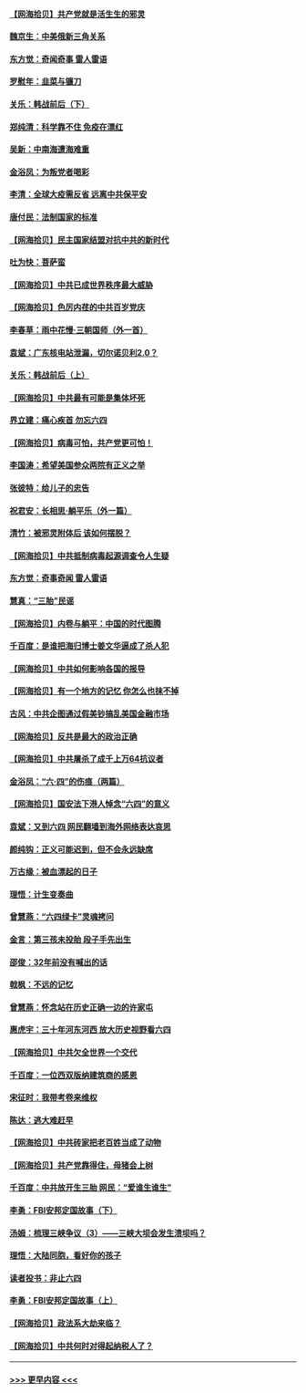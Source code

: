 #### [【网海拾贝】共产党就是活生生的邪灵](../pages/nsc993/n13036627.md?t=06211952) 
#### [魏京生：中美俄新三角关系](../pages/nsc993/n13035986.md?t=06211952) 
#### [东方觉：奇闻奇事 雷人雷语](../pages/nsc993/n13035878.md?t=06211952) 
#### [罗慰年：韭菜与镰刀](../pages/nsc993/n13034374.md?t=06211952) 
#### [关乐：韩战前后（下）](../pages/nsc993/n13034113.md?t=06211952) 
#### [郑纯清：科学靠不住 免疫在漂红](../pages/nsc993/n13034093.md?t=06211952) 
#### [吴新：中南海遭海难重](../pages/nsc993/n13034084.md?t=06211952) 
#### [金浴凤：为叛党者喝彩](../pages/nsc993/n13034058.md?t=06211952) 
#### [李清：全球大疫需反省 远离中共保平安](../pages/nsc993/n13033784.md?t=06211952) 
#### [唐付民：法制国家的标准](../pages/nsc993/n13032944.md?t=06211952) 
#### [【网海拾贝】民主国家结盟对抗中共的新时代](../pages/nsc993/n13031717.md?t=06211952) 
#### [吐为快：菩萨蛮](../pages/nsc993/n13030033.md?t=06211952) 
#### [【网海拾贝】中共已成世界秩序最大威胁](../pages/nsc993/n13028138.md?t=06211952) 
#### [【网海拾贝】色厉内荏的中共百岁党庆](../pages/nsc993/n13025582.md?t=06211952) 
#### [李春草：雨中花慢‧三朝国师（外一首）](../pages/nsc993/n13025567.md?t=06211952) 
#### [袁斌：广东核电站泄漏，切尔诺贝利2.0？](../pages/nsc993/n13025475.md?t=06211952) 
#### [关乐：韩战前后（上）](../pages/nsc993/n13025387.md?t=06211952) 
#### [【网海拾贝】中共最有可能是集体坏死](../pages/nsc993/n13023101.md?t=06211952) 
#### [界立建：痛心疾首 勿忘六四](../pages/nsc993/n13022339.md?t=06211952) 
#### [【网海拾贝】病毒可怕，共产党更可怕！](../pages/nsc993/n13020728.md?t=06211952) 
#### [李国涛：希望美国参众两院有正义之举](../pages/nsc993/n13020674.md?t=06211952) 
#### [张彼特：给儿子的忠告](../pages/nsc993/n13018934.md?t=06211952) 
#### [祝君安：长相思‧躺平乐（外一篇）](../pages/nsc993/n13018923.md?t=06211952) 
#### [清竹：被邪灵附体后 该如何摆脱？](../pages/nsc993/n13018877.md?t=06211952) 
#### [【网海拾贝】中共抵制病毒起源调查令人生疑](../pages/nsc993/n13017785.md?t=06211952) 
#### [东方觉：奇事奇闻 雷人雷语](../pages/nsc993/n13017577.md?t=06211952) 
#### [慧真：“三胎”民谣](../pages/nsc993/n13017394.md?t=06211952) 
#### [【网海拾贝】内卷与躺平：中国的时代图腾](../pages/nsc993/n13016128.md?t=06211952) 
#### [千百度：是谁把海归博士姜文华逼成了杀人犯](../pages/nsc993/n13015218.md?t=06211952) 
#### [【网海拾贝】中共如何影响各国的报导](../pages/nsc993/n13012599.md?t=06211952) 
#### [【网海拾贝】有一个地方的记忆 你怎么也抹不掉](../pages/nsc993/n13009802.md?t=06211952) 
#### [古风：中共企图通过假美钞搞乱美国金融市场](../pages/nsc993/n13009626.md?t=06211952) 
#### [【网海拾贝】反共是最大的政治正确](../pages/nsc993/n13007051.md?t=06211952) 
#### [【网海拾贝】中共屠杀了成千上万64抗议者](../pages/nsc993/n13002713.md?t=06211952) 
#### [金浴凤：“六·四”的伤痕（两篇）](../pages/nsc993/n13001719.md?t=06211952) 
#### [【网海拾贝】国安法下港人悼念“六四”的意义](../pages/nsc993/n13001039.md?t=06211952) 
#### [袁斌：又到六四 网民翻墙到海外网络表达哀思](../pages/nsc993/n13000995.md?t=06211952) 
#### [颜纯钩：正义可能迟到，但不会永远缺席](../pages/nsc993/n13000920.md?t=06211952) 
#### [万古缘：被血漂起的日子](../pages/nsc993/n13000914.md?t=06211952) 
#### [理悟：计生变奏曲](../pages/nsc993/n13000414.md?t=06211952) 
#### [曾慧燕：“六四绿卡”灵魂拷问](../pages/nsc993/n13000277.md?t=06211952) 
#### [金言：第三孩未投胎 段子手先出生](../pages/nsc993/n13000215.md?t=06211952) 
#### [邵俊：32年前没有喊出的话](../pages/nsc993/n13000181.md?t=06211952) 
#### [戟枫：不远的记忆](../pages/nsc993/n13000121.md?t=06211952) 
#### [曾慧燕：怀念站在历史正确一边的许家屯](../pages/nsc993/n13000073.md?t=06211952) 
#### [惠虎宇：三十年河东河西 放大历史视野看六四](../pages/nsc993/n13000018.md?t=06211952) 
#### [【网海拾贝】中共欠全世界一个交代](../pages/nsc993/n12998706.md?t=06211952) 
#### [千百度：一位西双版纳建筑商的感恩](../pages/nsc993/n12998487.md?t=06211952) 
#### [宋征时：我带考卷来维权](../pages/nsc993/n12994088.md?t=06211952) 
#### [陈达：逃大难赶早](../pages/nsc993/n12993569.md?t=06211952) 
#### [【网海拾贝】中共砖家把老百姓当成了动物](../pages/nsc993/n12993483.md?t=06211952) 
#### [【网海拾贝】共产党靠得住，母猪会上树](../pages/nsc993/n12990730.md?t=06211952) 
#### [千百度：中共放开生三胎 网民：“爱谁生谁生”](../pages/nsc993/n12990644.md?t=06211952) 
#### [李勇：FBI安邦定国故事（下）](../pages/nsc993/n12987854.md?t=06211952) 
#### [汤姆：梳理三峡争议（3）——三峡大坝会发生溃坝吗？](../pages/nsc993/n12989806.md?t=06211952) 
#### [理悟：大陆同胞，看好你的孩子](../pages/nsc993/n12989778.md?t=06211952) 
#### [读者投书：非止六四](../pages/nsc993/n12989673.md?t=06211952) 
#### [李勇：FBI安邦定国故事（上）](../pages/nsc993/n12987749.md?t=06211952) 
#### [【网海拾贝】政法系大劫来临？](../pages/nsc993/n12987596.md?t=06211952) 
#### [【网海拾贝】中共何时对得起纳税人了？](../pages/nsc993/n12985578.md?t=06211952) 

----
#### [ >>> 更早内容 <<< ](../indexes/nsc993-earlier.md)
